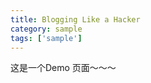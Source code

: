 ```yaml
---
title: Blogging Like a Hacker
category: sample
tags: ['sample']
---
```


这是一个Demo 页面～～～

<!--more-->